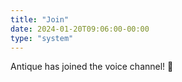 ```yaml
---
title: "Join"
date: 2024-01-20T09:06:00-00:00
type: "system"
---
```

Antique has joined the voice channel! 🎤 
